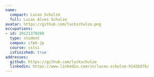 ```yaml
---
name:
  compact: Lucas Schulze
  full: Lucas Alves Schulze
avatar: https://github.com/luckschulze.png
occupations:
- id: 20121370288
  type: student
  campus: ifpb-jp
  course: cstsi
  isFinished: true
addresses:
  github: https://github.com/luckschulze
  linkedin: https://www.linkedin.com/in/lucas-schulze-9142b57b/
---
```

